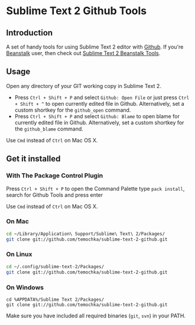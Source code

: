 # Sublime Text 2 Github Tools #

## Introduction ##

A set of handy tools for using Sublime Text 2 editor with [Github](http://github.com). If you're [Beanstalk](http://beanstalkapp.com) user, then check out [Sublime Text 2 Beanstalk Tools](https://github.com/temochka/sublime-text-2-beanstalk).

## Usage ##

Open any directory of your GIT working copy in Sublime Text 2.

* Press `Ctrl + Shift + P` and select `Github: Open File` or just press `Ctrl + Shift + ^` to open currently edited file in Github. Alternatively, set a custom shortkey for the `github_open` command.
* Press `Ctrl + Shift + P` and select `Github: Blame` to open blame for currently edited file in Github. Alternatively, set a custom shortkey for the `github_blame` command.

Use `Cmd` instead of `Ctrl` on Mac OS X.

## Get it installed ##

### With The Package Control Plugin ###

Press `Ctrl + Shift + P` to open the Command Palette type `pack install`, search for Github Tools and press enter

Use `Cmd` instead of `Ctrl` on Mac OS X.

### On Mac ###

```bash
cd ~/Library/Application\ Support/Sublime\ Text\ 2/Packages/
git clone git://github.com/temochka/sublime-text-2-github.git
```

### On Linux ###

```bash
cd ~/.config/sublime-text-2/Packages/
git clone git://github.com/temochka/sublime-text-2-github.git
```

### On Windows ###

```
cd %APPDATA%/Sublime Text 2/Packages/
git clone git://github.com/temochka/sublime-text-2-github.git
```

Make sure you have included all required binaries (`git`, `svn`) in your PATH.
